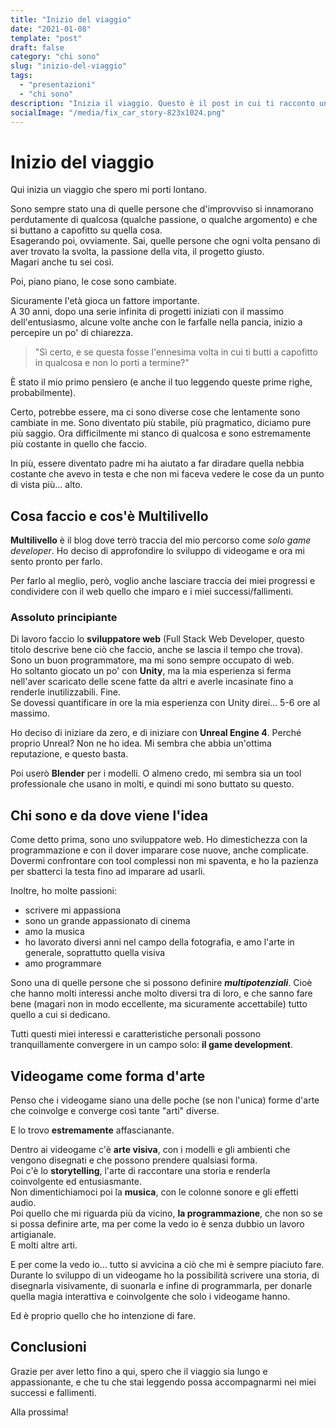 ```yaml
---
title: "Inizio del viaggio"
date: "2021-01-08"
template: "post"
draft: false
category: "chi sono"
slug: "inizio-del-viaggio"
tags: 
  - "presentazioni"
  - "chi sono"
description: "Inizia il viaggio. Questo è il post in cui ti racconto un po' chi sono, cosa faccio e perché."
socialImage: "/media/fix_car_story-823x1024.png"
---
```

# Inizio del viaggio #
Qui inizia un viaggio che spero mi porti lontano.

Sono sempre stato una di quelle persone che d'improvviso si innamorano perdutamente di qualcosa (qualche passione, o qualche argomento) e che si buttano a capofitto su quella cosa.<br/>
Esagerando poi, ovviamente. Sai, quelle persone che ogni volta pensano di aver trovato la svolta, la passione della vita, il progetto giusto.<br/>
Magari anche tu sei così.

Poi, piano piano, le cose sono cambiate.

Sicuramente l'età gioca un fattore importante.<br/>
A 30 anni, dopo una serie infinita di progetti iniziati con il massimo dell'entusiasmo, alcune volte anche con le farfalle nella pancia, inizio a percepire un po' di chiarezza.

> "Sì certo, e se questa fosse l'ennesima volta in cui ti butti a capofitto in qualcosa e non lo porti a termine?"

È stato il mio primo pensiero (e anche il tuo leggendo queste prime righe, probabilmente).

Certo, potrebbe essere, ma ci sono diverse cose che lentamente sono cambiate in me.
Sono diventato più stabile, più pragmatico, diciamo pure più saggio. Ora difficilmente mi stanco di qualcosa e sono estremamente più costante in quello che faccio.

In più, essere diventato padre mi ha aiutato a far diradare quella nebbia costante che avevo in testa e che non mi faceva vedere le cose da un punto di vista più... alto.
## Cosa faccio e cos'è Multilivello ##
**Multilivello** è il blog dove terrò traccia del mio percorso come *solo game developer*.
Ho deciso di approfondire lo sviluppo di videogame e ora mi sento pronto per farlo.

Per farlo al meglio, però, voglio anche lasciare traccia dei miei progressi e condividere con il web quello che imparo e i miei successi/fallimenti.

### Assoluto principiante ###
Di lavoro faccio lo **sviluppatore web** (Full Stack Web Developer, questo titolo descrive bene ciò che faccio, anche se lascia il tempo che trova). Sono un buon programmatore, ma mi sono sempre occupato di web.<br/>
Ho soltanto giocato un po' con **Unity**, ma la mia esperienza si ferma nell'aver scaricato delle scene fatte da altri e averle incasinate fino a renderle inutilizzabili. Fine.<br/>
Se dovessi quantificare in ore la mia esperienza con Unity direi... 5-6 ore al massimo.

Ho deciso di iniziare da zero, e di iniziare con **Unreal Engine 4**. 
Perché proprio Unreal? Non ne ho idea. Mi sembra che abbia un'ottima reputazione, e questo basta.

Poi userò **Blender** per i modelli. O almeno credo, mi sembra sia un tool professionale che usano in molti, e quindi mi sono buttato su questo.

## Chi sono e da dove viene l'idea ##
Come detto prima, sono uno sviluppatore web. Ho dimestichezza con la programmazione e con il dover imparare cose nuove, anche complicate.
Dovermi confrontare con tool complessi non mi spaventa, e ho la pazienza per sbatterci la testa fino ad imparare ad usarli.

Inoltre, ho molte passioni:
- scrivere mi appassiona
- sono un grande appassionato di cinema
- amo la musica
- ho lavorato diversi anni nel campo della fotografia, e amo l'arte in generale, soprattutto quella visiva
- amo programmare

Sono una di quelle persone che si possono definire ***multipotenziali***. Cioè che hanno molti interessi anche molto diversi tra di loro, e che sanno fare bene (magari non in modo eccellente, ma sicuramente accettabile) tutto quello a cui si dedicano.

Tutti questi miei interessi e caratteristiche personali possono tranquillamente convergere in un campo solo: **il game development**.

## Videogame come forma d'arte ##
Penso che i videogame siano una delle poche (se non l'unica) forme d'arte che coinvolge e converge così tante "arti" diverse.

E lo trovo **estremamente** affascianante.

Dentro ai videogame c'è **arte visiva**, con i modelli e gli ambienti che vengono disegnati e che possono prendere qualsiasi forma.<br/>
Poi c'è lo **storytelling**, l'arte di raccontare una storia e renderla coinvolgente ed entusiasmante.<br/>
Non dimentichiamoci poi la **musica**, con le colonne sonore e gli effetti audio.<br/>
Poi quello che mi riguarda più da vicino, **la programmazione**, che non so se si possa definire arte, ma per come la vedo io è senza dubbio un lavoro artigianale.<br/>
E molti altre arti.

E per come la vedo io... tutto si avvicina a ciò che mi è sempre piaciuto fare.
Durante lo sviluppo di un videogame ho la possibilità scrivere una storia, di disegnarla visivamente, di suonarla e infine di programmarla, per donarle quella magia interattiva e coinvolgente che solo i videogame hanno.

Ed è proprio quello che ho intenzione di fare.

## Conclusioni ##
Grazie per aver letto fino a qui, spero che il viaggio sia lungo e appassionante, e che tu che stai leggendo possa accompagnarmi nei miei successi e fallimenti.

Alla prossima!